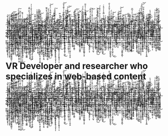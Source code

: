 _̶̢̥̝̬̦̖͚̞̓͊̃$_̴̨̜̮̪̙͆͆͂̃̉͐̏̈́͠͠_̷̢̢̛̼̬̱̗̘͎̫̲͎̼͈̗͋̒̍̈́̽͠_̷̨̱͈̬̾̆͑͌̒͊̏_̶̧̨̛̘̳̤̦̫̤̻̱̱̲͍́͒̇͛̍_̴̬̻̩̟̻̳͍̘̉̒̄͒̆̏̓̄͊̔̆̀͘͠_̸̮̗̪̀͑͊͑̒͊͐͗͆̋͜_̷̛͙͎͚̳͖̦̼͓̗̦̘̏̉̈́̍͛͑̈͊̄͜_̷̡̢̳̻̯̰̳̝͔̩̏̒͜_̶̥̼̜̘̠͑̍̆̏̾̍̀ͅ_̸͈̒̓̾̈̔̄̉_̸̢͕̣̲̩̠̗̘̭̠͚̑̂̓̈́̒̇́́̈́̀̌̔͗̍̉_̶̡̣̺̬̣̗͈͓̥̥͎̿_̴̨̢͖̤̲̹̞̮̙͎͈̯̭̜͐͌͒̿̆̎͜_̶̨̛̪͈̖͋̿̓̋̊̎͛̄̓̒̕_̸̳͇̹̪̭͇͆̆̇̐̏͊͒̿̔̎͒͘_̶̧̧̝̯̜̼̫͚̗̥̜̬̥̼͕̻̍̂̍̀̈̒͂̽͘͝_̷̡̭͓̥͔̤͍̫̮͇̤̼̫̳̩̦͚̽_̴̨̼̣̘̠͕̫̫͈͖̠̋͘_̷̡̣̳͓̭̮̰̬͖͓͖̈́̎̐̄̄̊̑̾̍͐̐͌̅̚͜_̴̧̡̤͚̲̗̼͚͓̭̝̦̑̈̎͐͒̃̉̒̒͛͐̐_̷̧̦͖͎͎̯̌̍̑̈́̄͐̌̄̿́̂͗̈́̍̐͜͝_̷̤̥̱̪̠͇͚̒̉͆̑̔͒_̸̢̡̧̛̹̱͎̺̬̬̘̽͑̔͗̿́͌̇̕_̵̖͎̳̞̠̠̪̲͔̞̜͍̻̉͛͗̈́̀̎̿̅̃̅̉͠_̵̧̫̗͕͓͚̈́̓_̸̦͎̬̆̾̒̂́͊̿_̵̢̠̮͕̲̥͗_̴̧̥̼̲̪̌̃̌͋̀̓͒̿̇̓̔͌̉̐͂̕͝_̶̧͚̟̞̣̯͓̱̐̏̑̾̊́̈́̊͐̚͝_̶̰͖͊̏͗̏̎̆͆̿͗͊̐̈́͝͠_̴̡̭̤̥̘̟͎̙͍͋̃̾̓̾̂͘͜_̶̲̭͙̞͎̟̭̹͈̥̖͗_̸̫̮͝_̵̢̢̩̲̭͇̭̰̠̮͚̰͉̱̟̦̰̓͂̒̋͂͌̎̀̇̿̄̕͘̕͠͠_̴̡͔͍̠̯͎̟͙̟̬̳̅ͅͅͅ_̵̧̛̣̭͔͇̖̺͓̬̩̥̒̏̇̿̎͌͆͜_̵̠̭̜̦̹͖͉̰̫̪̥̥͍̠͕̤̈́͜_̴̜̤̟͍̄͛͆̌̈̃͒̃̔̑̊̇̅̓̈́̚_̴̭̏̔̐͒͒͑̽͘͘͘͠_̴̢̧̼͓̬̤͔͔̝̖͉̭̙̜́̇̂̈́̾̿̅̍̊̏͗̍͛͐͂͂ͅ_̵̨̨̧̢̦͙̭̬̫̘̠̣͖̦͚̏̎̋͜͝_̸̛̛͎̙̻͚͖͍͇̽͊̎͒͌̈́́͐̂̆͌͘̚͠_̴̧̥͓̱̦͔̺͙̫̈́̆͒̈́̃̔̀̍̾̑͘͘͝_̶̲̬̲̠͉̘̳̫̹͑́̀͜͜͝_̴̘̞̥̮̽̆͛̓_̶̡̹̲̲̥̥̯͒̔̍̇͂̅̀̂͊̽̄̒̂̕_̵̨̢̮̬̫̥̓͛̔̇̽̄̀͗̃̇̒̈̽͋̈́̕̚͜_̵͓̥̣̯͕̬̗̤͖̓͆͠_̵̨̛̜̯̾̌̅̑̈́̀̿̐̓̓̊̑̀͗͘͘_̴̘͓̖̒̅́̊̔͛̕_̷̨̡̛̩̣̰̼̼̮̭̳͍̅̍́̾͘͜͝_̶̨̜͓̳̣̲͙̫̠͈͐̈́̈́͐̋̄̇̅̽͑̓͋̄̉̀͋_̴̧̡̞̮̜̗̘͇̥̻͍̆͊̅̑̀͌̀̈́͗̈́_̷̛͚̤̟̺̜̹̯̊́̈́̂̔̋̆̑͝_̸̱̗̲̪̽_̸̧̼̫̬̻̱̼̹̥̣͓̮̳̤̯͊ͅͅ_̷̢̛̣̖͔̙͍̻͕̪̼̦̰͕̆́̎͌̈́̈́͑̏͘͝_̴̛͚̺͕͙̤͖̥̞̇̎̂͌̔̒͗͊͗̈́̇̌͝_̵̻̙͙̪̰̲̖͕͗͋̐̏̌̕͜͝_̵̩̮͈͑͜_̷̡̡̛͕̥͉̖̤̪͙̮̽̽̑͑_̴̡̳̖͈̻͔̜̼͔̗̰͚̝͈͈̩̒̽̽̐̿̄́͆_̷̫̄̈̓͐̌̌̂͘_̸̛̙̇͑̍̅̈́̾͐̊͗̉͆̅̕_̴̨̡̢͔͕̥̬̮͚͎̩̱̋͜͠_̵͔͔̅͐̈́̚͘͝͝_̵̢̡̠̘̹͖̘͙̮̭̮̹̗̪̈́͜_̸̨̩̞͇̯̬̰̣̥̙̳̤̤̓͂̋̆̏̒́̄̂̀͗̏̇͠_̸̧̣̪̺͇͓͇̜̺̮̪̮̳͑͆̉̀̿̿̽́͋̉̉͆̅͒͜͝͝_̶̩̆̍̈̆̊̄̎̈̈́̀̽͑̄̉̋̕_̶̡͕̮̣̹̦̭̹̟͖̀̒́͌́́ͅ_̶̨̢͎̤͛̉̿͘̚͠_̶̡̡̦̥̼̫̻̰͍͒̑͋̾͝_̴̢̢̛͍̟̰̫̭̲̭̘͚̤́͒̑́͒͗͐̈́́̾_̶̢̢̡͓̭͖̖̱̰̻̺̲̤͙̦̣̞̄͗_̷͇̖̭̹͎̇͌̅͛͋̆̅͛̒͗͝͝_̴̛̼͎͌̑̆̍̿̈́̿̓̆̽͗͘_̵̧̣͙̬̹̆̂̄̆̿̿̀͛͂͆͒͘_̸̦̗͇̗̻̮͈̫̅̇̇̑̀̆̇̄͛̉́͌̕̕͝ͅͅ_̵̢̥͙̖̣̤͇̩͎͎͉̙̦͎͕̌̄̂̋̽́̎̂̋͂̎͘͝͝_̸̡̳̺̪͙͊͆̄̾̅̀̽̒̄̊͛͊̽̚͠_̶̡̨̛̻̫̮͚͓̦͇̞̮̦̈̔̔͆́̆͌͒̑̊͂͐̚͘ͅ_̶̢̭͍̞̾̍̽̌̏̋̔̐͌̇͆̚͘͠͝_̴̡̡̹͓̙̲͎͔͚̗̺̣̜̰́̅͒̌̕_̴̡̬̜̤̞̞̪̦̎̑͜ͅ_̸̨̨̦̞̹͔͈̬̺̭͖̘̙͎͕̗̝̈̅̆̈́̓̎̈͝_̸̨̧͇͇͕͓̳͖̘͊̀̑͗̾͐̋̚͠͝_̴̧̧̡͙̯̲̪̩̼͈͚̇̀͑̔̈̂͐̃̕͝_̷̛͙̭̤̝̮̲̈̆͌́̆͠_̷̢̡͉̜͕̣͔̪͎͉͎̤̀̾̃̔͛̄̃̓͑̇̕̚͜_̶̡̡̡̹̝͖̗̣͇͉͉̮̝̳̏̾̿̐̇̋̎͋̅̏̈̈́́̏̅̿̐_̷̧̖̯̹̱͍̝̜̗̙̭͉̟̭̬͈́͑̓̅͜_̷̢̧̡̮͕̟̤̭̬̱̞̠̗̣̱̺̇̄͗̀̑̽ͅ_̵̻͚͈͎͇͈͌̓̓̈͂̚͠_̶̨̛͕̪͈̪̘̫̜̥̫̝̖̘̍̈́́̂͒̓̈́̋͂̌̐͗̊͜͝_̶̛̛̥͖̭͙̦͓̩̙̣̞̳̈́͛̃̿̈́̔̏͂͋̑̾̀́͐_̸̯̞̩̯͓͎̦͕͇̣͉̱͒̑̆̾́̋̔̇̂͑̚ͅͅ_̷̢̯͓̹̣̞̜̫͓̤̅͆_̷̧̛̟͎̙̭̞̰͚͖͎̫̘̤̹̌͆̇̒͜_̸̛̤̈́̂͒͊̂̏̾̀̃̎̉́̃̓͘̕_̵̛̳̺̱̘̟̝̈́͆̾͊̎̄̓̕͜_̶̨̨̛͚̭̻̳͇̤̘̰̦̱̬͋̏̃̑͐̉͂͘͜͠͝_̷̛̣̏̂͐̈́͛͊͑̑̅́͘͜͝͝_̶̰̝̪̉_̷̙̈́͛́̽͐̄͋_̵̧̩̻͍͗̐̈́̽̐͒_̵̧̦̞̳̼̫͙̹̞̘̍̂̄͠_̵̛͍̗͕̥̊̎̈́̉͐͋̕̚͜͝͠͝_̷̡̧̥͖͚͉̘͖̻͓͈̜̺̗͉̃͛̀́͋̐̊̊̉͊͆͆͛̕ͅ_̴̹̈́͌̌̃̅̌̈́́͒̉̓͛͘͝͝_̵̛̲͔͈̏͊̎͂̐̀̂̑͑̆̓͝͝_̴̰͗͑͗̾̃̾̏̄̀͂̕͠_̶̢̡͎̦̯̼͕͓͍̠͙̹̠̬̦̫͑̈́̅̋͛́͌ͅ_̷̤͈̇̋̓͗̓̏̀͒͐̈̎̍̅͌̓̚_̵͚̯̦̻̙̟̣͎̟̲͎͓̳̩͇̔͐̈́͆̎̋̈́͋̄̔̾̑͘͜_̷̧̖̝͚̎̄̈́̅͊́̀̽̊̉̀̎͌̋͝͝_̶̞̰̯́̾͐͋͆̄̈̐͋́_̸̨̛̜̞͈̹͍̜̤̊͌̂̆̈́̌̉̌͛̒̾̈̋͘ͅ_̷̨̡͕͖̯̤̣͔̻̯̫̺̫̳̎̾͑̾̀̐͠_̸̜͔̖͔͇̄͂̏͋̈̆̂̎̈́̍͑̅͆̓̽͘͝ͅ_̴̧̪̟̠̦̞̤̺̳̱̮̲̟͍̻̽́̈́͆ͅ_̶̢͍̭͔̻͙̪̈́̒̐̎_̵̜̺͉̘̣̯̝͈̘̲̩̌̉̌̚_̴̡̨̮̦̰̩̲̤̦͉̒̌́̈́_̵̨̡̧̰̠͓̰̻̰̙͚̭̓͜_̷̜̊̈͑̓͑̓͗͑̀̇̃͒́̈́̓͐͝_̷̭͙̹͔̗̮̺̺̼̞̞̘̺̮̲́̃̀͊͛̾_̸͉͕͛̔_̵̭̯͔͇̳̹͉̰̥͔͓̩̌̀̇̂̈͜͜ͅ_̸̡̭̯̠̝̞͈̜̐̓͐̅̈̑̓͋̚_̵͉̄̑̈̍_̶̛̱̭̋̑́͆͛̄̈̎̿͌̚_̵̗̰͂̀̅͆̔̍̀͗̕_̷͚̼̜̗̼͍̱̄̀͒͛̓͛̍́̑͗͝_̴̢̻̮̩̆͑̈́̔̈́̄͜_̷̨̧̛̪̹͇̗̖͓͓̼̙͚̱̟̲͚̞͒̾͒̏͋̓̒̓_̴̛̯̞̜̻͂̅͋̽̓̽͗͆̔͝_̴̜̥̳̻͚̞̣͕̖̓͋̀́̿̆͛͠ͅ_̸̨̧̦̤̪̆͋̐͠_̶̛̙͍̆͆̅́͗̄̄̈̋͆̓_̸̨͎̻̙̫̲̯͑̎̇̽̏̉̓̓͛̐͑͠_̸̢̧̛̙̩̮̺̠̫͈̭̥͕͓͈̌͌͜ͅ_̶̖̲̅͐̎́̀͘͠_̵̹̺̻̰͈̭͔̔̈́̌̑̋͋̽_̷̜͉̬͙̠̮͈̜̼͉̞̭̓̔̓̾̊̀͌̊̌̅̀͠_̶̛̰̪̥̼̲͎̲͆͋̃̓͛͗͛͗̀̀̍̈́ͅ_̵͕̝̹̯̙͔̯̗̟̭͕͚̝͒̋̈́̈́̆͆́̄͗̏́͐͝͝ͅ_̵̡̖̲̦͓̻̜̭̼̈́̄̋͛̉̀̿̇̐͒̀̀͠͝_̷̰̮͈̞̺̥̥̯̬̮̫̣̹͔͚̏̓̋ͅ_̶̧͓̜̺̣͇͙̬͚̻͋̈́͂̈́̅͌͌͒̂̃̃̅͘_̸̡̛̛̟̘̜̮̜̘̭͑̄͂̈̆_̴̧̰̙̫͍̩̲̘͓̟̌̏̒̎̓̾̅͆̂̀̂͝͠ͅ_̷̪̫͗̉̋̋͋̃͊̏́̇̾͝_̵̢̧̛̲̺̱̻͒̉͌̈͘͜͝͠ͅ_̷̛̲̪̜͈̣̳͒̄̒̀̓̓͛_̸̡̳̲̥̗͇̎̔̋̓͂̂_̵̢̲̰͉͕͈͉̖̜̲̻͕̃ͅ_̷̪̪̟̭̲̘͗̄̾̋̂̀͜͝_̸̧̝̝̤̘̥̲͚̗̘̬̦̀̊̈̾̊̂́̌͆͌̃̍̚͘̚̚͜_̷̛͖̈̓͆̌̄́̈͌͆_̶͎̗̹̊̆͂̆̇̂͛̍͆͌̊́̇̕͠͝͠_̷̧̡̨̛͎̮͉̗͉̋̍̍͋̒̉̃͜ͅ_̴͚̭̞̥̉_̶̭̫͚̼̝̤̻͚̭̝̪̻̱̫͍͍̉̐͠͝_̵̗̭̬̙͇̠̳͚̝̼͍̼̣̝̎͗̄̆̊̉͗̑̓͌_̴̢̟̅̋͛̊͗̆͗̍͆̏͐̆̉̕̕͝_̸̡̢͎̗̝̮̪̖̱̹̦̈́̇̿͛͗̔̈́͝_̵̰̾_̷̢̬̘̤͓̦͎͙̺͉͎͚̼͛̾͂̔̍̄̄̆̌̍͋͌̕̕̕͝͝_̸̢̧̤̥̪̎͜_̸̨̢̨̨̗͎̝̩̫̼͉͐͐͗͊̔͛͑͑͘͝_̷̛̗̩̲̹̖̘͔̮̟̺̫̿͒̈́̍̽́͋̒̆͊̂͐͌̓̃͝_̷̝̺̮͚̘͈̦̀̀̈́̆̊_̶̧̛͉̩͙̥̻̱̼̝̺̮̩̟̎̓͆͆͜ͅ_̵̢͇͖̺͔̍̓̾̅͠_̴̨̱͇̝͈̦̣̙̭̼͙̱̐͊͐̀̒́͛̕͘_̸̢̨̣̻͈̏͗̃̃̈́̂̕͝͝_̷̨̝̻̭͓͐̑̌̀̋̇͐̇͒̃̈͝͝͝_̸̖̼̩̠͆̃̀̍̈̽͌̈͝_̶̘̪̗͂̑̓̿̏̔̈́̀̏̄̓͑͘͝͠_̷̡̟̘͉̭̥̝͈̭͎̏̈́̇̂̔͐̉̓͌͂͜ͅ_̶̢̜͈̖͙̜̭̞̩̫͂̽͛͝_̸̨̟͈͈̝̟̞̪̖̠̈_̶̛̠̗̠̣̋̈́̓̏̓̔_̶͉͉̯̃_̸̨̛̟̫̱̻̦͇̮̪̜͍̰͕̎͒́́̑̇̆̐̋͗͂̚ͅ_̴͚̩͙̫̖̤̻̇̉͂̏̔̿̇́̄͊̕͜͠_̷̧̢̮̯͚͚̭̮͇͓͔͛̀̆̈́̽̒̄̽̀̿̈́̀̄̈́̎̚_̶̻̘̈́̊͠͠_̴̯̩̰͇̹̣͙̱̰̗̰͈͙̭͚̠̿̉̏̀ͅ_̵̙͌̌̒͑̽̊̒͊̃͑̽̅͛̏̃͜͠_̶̢̭̣̫̯͇̭̹̏̿́̄̓̚͠_̴̻̦̆́̆͊̈́̓̓̏̾̈́̈́͊̕_̷͎̲͚̝̗̼͕̅̌̿̔̑͋͊́̍̓̆͝_̸̘͈͈͝_̴͕͆̓͝_̸̜̭̣̬̩̗̿̂̓͗̋̉̍̄_̶̡̨̩̭͕͙͈̟͙̺̼̏̈́̊́̍͂̂͐͒̃̈́̕͠ͅ_̶̲͍̩̖̗̰̫̫̣̺̪̳͔̻͎̊͂͂̑̌͒̿̍̂̈́̇͘_̷̧͔̭̠̦̯͂͆͌̊̑͛̓͑͝_̶̲͉͎̗̮̪̰̦̍̉̃̉̓͊͂͗̈́̊̓̆́͗̒̓̕_̷̨͎̘̟͖̜̫̦̱̑̈́̆̀̈͒̉̍̃̿͋̄̕̕͜͜͜͠_̷̨̙̺͐_̶̛̖̭̻͇̦̅_̴̝͉̤̭̀̃̀̈́́̾͐́͠_̴̢̧̰̖͙̥͇͙̻͓̱͉̲̾́͌͆̑̽̚͠ͅ_̷̙̗̞̖̬̓͂͑̊̔̕_̷̨͙̦̦̘͇̤̲̩̲͚̺̣̪̲̾͜_̵̛̭͇͍̮̘͍̮̭̞̆̔̌̀͒͗̒͑͜_̵̢̤̩̬̰̀̀͊̎̾̽͆̌̾́̃̎̋̎͘͜͜͝_̷̢̲̫͔̖̗͈̤̤̳̯̗̫̲̬͔̺̅̀͛̀̓̏͋͌͋̅̓_̴̨͉̠̔̊̎͜ͅ_̵̨̫̻̜̬̝͖͈͍̽͗̑̓͐̔̈́͗͒͆_̷̬̼͈̟̻͈̞̰̮͔̩̮̃͐͋̐̑̋̿͗̐͛̿͝͠ͅ_̷̨̨̛̙̎͒̒̃͊͒̕͠͝͝_̴͉̮̜͎͚́͊̓̊̔_̶̨̺̪̩̻̼͎͜͠͝͝͝_̸͔̦̮̜͐̈̈́͌͋͑̊̒̀͋̈́͒̈́̋̄͘͝_̶͔͕͍̩̈͒̑̇̅̈́̎_̴̭̜̾͑̒̐̽͐̓̎̇͑̎́͐̚͘_̸̖̗̫̼̘̊̈́̎͗̏̔̒̎̑͊̽͐̓̒͑̓͘_̷̢̢̢̲̫͓͕̲͈͕͙̼̳͇̾̌̾͑̿̄͜͜͝͠_̶̨̧͙͓̭̞̝͔̲͉̯̼̦͆̀̚_̵̨̗͔͕̣̹̱̼͓̲̌̓̈́̃̈́̄̌͂̋̃̑̿̂͑̊̿͘_̷̧̨̢̡̰̰̹̮̘̘̯̫͚̰̜̩͒̃̔̋̈́̽́͛̍̈́̕͜͠͝_̵̧̯͎̼̻͙͍͇̮̺̥̻̦͈̿̀̈́͂̈́_̵̖̯̩͕̺̳̘͂̎̆̋̀͋̑̽̃̑͌̕̚̕_̶̡̨̧̲̱̹̻̜̳̖̯͔͈̬͆̋̊ͅ_̴̰͂̎̃̃̾̐̆̿̋̀̄̅̔͒̓̚̚_̵̡͖̜̒̐̃̈́̾̑̈́̀͛͊̅̉_̷̧̨̛̫͙̙̖̟̬̤̯͕͇̹̭͙̌͊̾̒̕͝_̵̛͍̦̼͇̮̫̺̟̠̦̲̗̰͔͋̓́̌̂́̂̔͒͛̚͜͝_̸̢̨̢̧̢̯̖̤͙̞͙͍̹̜̋͊̀̽͐͐͑͂̌͂̕͜͜͝͝_̷̛͈̤̩̥̠̈́͆̉̇͛̊̾̔́̒̈̈́͘͠͝_̴̻̩͚̻̱̇̏̇͊͂͛̕͝_̸̳̟̟͚̰̇̀̈́̄͑̂_̷̢̨̣̺̫̹̳̦̯̬͚͎͑̓̽̂͋̆̔͜͝_̵̧̭̟̤͎̩̦̖̦̳̻̼̗̬͈̫̬̔̆̽͊͋̎̊̓̓͠͝_̶̢̨̱͕̱͇͉͍͚̪̞͙̪͈̣̋́̔͐̅̉_̵̛̬̩̱̳̣̈́́͋̊̉͒͂ͅ_̷̧̧̙̣̻̞͈͕̼̘͓̭͙̬̟̦̇̒̃͗̂̆̄̄́̽̚ͅ_̴̡̡̡̛͔̦͈̟̲̥̓̀̎͐͒̇̈̓͘͠_̷̗̜̮̻̞̬̹̘̝̩͈̿̔̈̐̊_̵̡̨̠͍̼̱̤͕͕̜͚̩̇̆͛͛̃̅͋̓̓̆̈́͌̄̕_̴̧̱̻̙̤̞̥̻̘̞̲̺͙͉̔͂͒̅͐̈́̀̋̾̏̕͜͝ͅ_̶̳̐͑͊̂̀̿̀̈̊̓̓͂͐̾͑͋͝_̵̡̡̪̭̥̦̘͇͕͉̓̑̂͆̐̾̆̂͆̆̚͝͝_̷̧͇̤̞̦̓̈́̔̊̌̅̋͘_̴̨̡̧͓̰̺͓̯͎̻̗̱͈̣͕̰͂̓̌̀̐̆̎̈́͛͂̇̃̋͑͘_̸̨͚͍̣̗̦͇̻͚̞͔̈́̍͋̏̽͘͜_̵̧͖͍̜͎͇̪̲̩̯͙͇̞͉̰͚̳̒̈́́̈́̔̏̅̊̏̊͂̆́̒̕͘_̸̢͍͙̤̯̠̻͉͎̫͉͇̹̊̓͑͛͜_̶̧̢̢̢̝̤͚͈̤̳̝̗̓́_̴̨͓̱͖̜̝̈́̏͛̀̃̅͊̉̾̆̾̒̂̚̚_̵̣͇͈̜̱̝͙͎͚̻̞͎̀͛͌̆͑̍̀͆̿̏̅͂̚_̵̝̻̑̂͘͝_̴̦͍́̓̀̇͌_̸̢̛͚͈̯̜̺̓̉̇́̀̍͒͋̽̿͂̈́_̴̧͕̦͉͈͎̗̜̝̳̱̎͗̓͜ͅ_̸̲̘͛̍_̶̧͍͙͔̙͈̟̻͉̘͔̣̻̐̓_̸̧̨̘̯̲͉͚̝͉̥̬͎̞̳̰̐͂̍̑́͘͜_̸̛̦͚̱̥̬_̵̢̢̡̡͎͈̬̯̫͚̘̥̤͚̳͌̐ͅ_̷̥̹̝̿͒͆̈̅̃̓́̒͐̉̓̒̚͜͝_̷̨͓̭̝̖͍̬̘̼̺͕͙̹̞̒͊̇̔̈́̔̋͋͌̈́̈̿͌͝͝͠ͅͅ_̵̗̭͔̜̣̗͛̂̎̓̂̋̑̈̒́͜_̷̢̮͉̞̱̙̼͔͊_̷͔̮̱̠̦̯̖̩͑͊̽̄̆̂̔͘͜_̴̹̝̓̀͝͠_̷̨̨̛̛̩̮͕͎̫̝̱̖͚̝̗̣̺̲͊̒̈́̋̌̀͋͆͒͑͜͝_̷̛̫̄̔̈͗͑̕_̵̛̛̳̯̫̜̦̱̦̻̭̠̩͔̣̌̊̽͗͒̅̚̕͠_̷̡̢̳͎̭͉͙̦̩̺̟̞̹̝̼͔͍͛͆́̌͐̉_̴̢̛̛̛͈̣̙͖̗̓̈́̑͂̏̌̐̽͊̚_̵̧̖̗̣̳̙̝͇̯̈̋̀͛̕_̸̩̍̐̊͊͐̐̀̊̉͗̈́̎̑̅̓̿̀͜_̵͈̩̖̥͌́̒͊̈_̷̲̲͚̠͓̤̥̣̪͓͇̼͗͐̏̑́̆̔͝_̸͍̺̻̲̥̈́̀͒̋̊̏_̵̢̨̼̪͈̩̳̭̲͈̲̼͇̟̤͓͈̎̓̉͂̈́͌͗͝_̸̡̝͂̽͂_̵̛͕̣̉͊̔̒̍̂͂̐͗̌͑̔̉͘_̷̘̪͕͕̞̭̥͍̙͕͙̿̋̑̀̈́̀̎́͐̎͊̇̈́̆͝_̶̳͕̉́̈̚_̴̙͚̖̟̮̫̼̙͉̠̺̘̒̾_̷̢̛̭͕͙̳͖͙̜̂͌̿̐̂̐̿̃̓̎̉̑͊͗́_̴̛̩̻̯̗̘̼̲͚̯̩̯̲͙̣̐̍̐͑́̐̊̎̆́̎͗͜_̸̡̮̘̠͓̩̮̦̪̺̱͛͆͊̈́̎̽̊͆͛͌̐̚̕͜ͅ_̸̧̧͙̗̪̞̻̳̼̩͐͐͌͐͋͑_̷̧͕͈̯̳̠̼̮͖͍̼͚̭̐̊̐́̊̓̆͌̔͘͜͝_̴̡̝̼̯̗̖͛̎͆̔̈́̄̏̒̓̔̀̚_̵̡̯͉̤̞̮̤̟͋̃͊̂̈́̒̾ͅ_̷̯͚̞̥̪̘̻̟̥̉̄̕_̵̨͚̪̺̜̲͇͓̤̜̺̼͖͈̬͚̅̃ͅ_̷̢̨̧͔͉͉͙̫̟͉̲̟̞̦̽̑̈̐͐̋̏̇́̊͑͑̑͜͜͝͠_̴̨͍͉̼͉͒͐̔͋̃͗̓̂́͑͆͘͜͝͝_̷̢̛̻̬̣̀͊͌̀͗̾ͅ_̵̨̝͍͈̝̫̿͐̄̚ͅ_̵̼̳̟̰̒̏_̷̢͚̲̞̼̘̦̜̖̮̭̻̭̮̗̻͎͛̄́͐̾̊͂͆̈́̇͆̓_̶͎̮̝͚͍̖̳̯͎̉̂̌̍̊͠_̷̭̺̜̱͉̼̦̝͍̩̀͆͌̈́ͅ_̷̨͉̦̣̣̳̘̯͉̠̏̅̑̀̏͘̕͜_̸̘͇̠̻̱͎̝̙̂͂̊͊̿͆̀̀̾̊̓͜ͅ_̸̧̢̧̯̮̥̗͕̺̳͍̅̎͌̅̿̒_̷̨̭̞̗͍̱̫͇̀̒͋̀̕͝_̷͕̎͑_̸̰̞̠̣͓̼̥̦͓͔̻̋̂̓̏̈́̃̀̌͜͜͝_̵̮̩͕̥̼̭̙̬̗̙̜̻͑̂̄̉͂́̏͗͑̽͑͘ͅ_̶̞̟̥͎̗͕̪̪̲̫̯̹̯͕͓̊͆̕͠͠_̶̨̞̪̰͖͔͚̯͓̞̻̐͌_̸̛̠͓͈͂͆̇̈̇̇̆̈́_̷̧̥̹͉̺͎̱̟̦̗̘̙̖̟̘̻̃͒́̇̊͠_̵̧̡͕̭̤̫̟͍̱̣̮̣̜̈́̽̑̆̽̽̋̀͆͐̐̅̇̀͂͝_̷̱̻͇͊͜_̶̢̛̼̲̫̠̼̳̠͕̔́̇͆͆̈̆̊̽̉͊̔͆̊͐͊ͅ_̶̻̒̽͒_̶̨͔̑̔̽̀͑̑̅̉̍͠͝_̵̡̧̨̖͉̫͇̇̆̈̽̀̕̚͜ͅ_̵̨̟̪̲͍̮̪͚̬̱̓̎̏͗̓̎̇̏̿͊͠_̵̡̜͚̱͍́̃̃̿͘̚_̸̨͕̹͍̪̟̙̘͚̙̀̕ͅ_̶̧̢̛̺̮̹̹̲̳͚̮̳͖̺̠̱͆̎̓̌͋̅̽̃͌̏̑̚_̷̧̖̳̲͔͖̪̬̂̎͛͆̿͂̀̿͘̕͝_̷̝̑̓̌̍̑͐͆̄̍̓͂̅͠͝_̸̢̳̦̮͔̗̖͚͂̑͊́̚͜ͅ_̸̧͈̯̜̺̩̳̺͍̰̦̮͚̩͕͇͋͛̇̾̈́̽̚_̶̨̡̡̛̛̺̣͓̯͎̦̲̞̤̙͓͔̼͍̀̉̽̊̉̿͆͝_̸̡̰͓͔̰̬͓̘̘̞̰̹̹̠̭̊̉͋̅̐̏̉͜͠_̶̫͎̊̏̐̌̓_̴̱̯̻̂̎̊̑͌̋̾̄̊̿̿̄́̓͠_̵̪̳̖̊̏́̈́̈́͝͝_̶̡̨̡̝͓̪̖̤̯̼͔̳̌̿͗̚͜͠ͅ_̴̧̝̦̙̻͙̖̥͕̫̥̰̬͂̿͗͋̈̒͗͂͝_̷̰̰͕̫͓̍̌͛̒̌̒̊͑_̸̡̦̔͒̋̎̌̊͗̔̿͆͊̀͘̕̚͝͝_̸̻͙͍̟̰͍̈͊̓̒̊̈̆̉̍͘͜͝͠ͅ_̴̨̢̱͎͇̳̩̫͓̮̤͔̬̙̞̗̳͆̏̈͠_̷͇͕̰͙̲̜̱͙̏͛̿̂̄̈́̽̈́̅_̸̨̛̩͓̟͙̘͚̺͚̥̞̭̮̄̍͛̊̚͘_̸̛͈̺͙̼̖̭̰͎͖̔̃͒͐͜_̴̨̛̲͇̩̳̖̬̝̞̘̖͕͖̑̉͐̓̀̉̕͘ͅ_̵̡̙̥͚̪͙͓̭͙̪͆̀͐̽͆͜_̸̡͖͍̳̟̯̠͐̒͠_̵̛̟̳̏͂̾́̋̀_̵̢͓͙͇̗̭̹͈̣̭͍̖̭̞͓͓̌̓ͅ_̷̳̈́͌̉̌͜͝_̴̛͙̬̻̰͎̤̮͔̙̬̰̰̝̞̣̦͙̈́̈́͛̈́̉̂̐̇̅͗͒̾͐̉͘̕
# VR Developer and researcher who specializes in web-based content
_̶̢̥̝̬̦̖͚̞̓͊̃$_̴̨̜̮̪̙͆͆͂̃̉͐̏̈́͠͠_̷̢̢̛̼̬̱̗̘͎̫̲͎̼͈̗͋̒̍̈́̽͠_̷̨̱͈̬̾̆͑͌̒͊̏_̶̧̨̛̘̳̤̦̫̤̻̱̱̲͍́͒̇͛̍_̴̬̻̩̟̻̳͍̘̉̒̄͒̆̏̓̄͊̔̆̀͘͠_̸̮̗̪̀͑͊͑̒͊͐͗͆̋͜_̷̛͙͎͚̳͖̦̼͓̗̦̘̏̉̈́̍͛͑̈͊̄͜_̷̡̢̳̻̯̰̳̝͔̩̏̒͜_̶̥̼̜̘̠͑̍̆̏̾̍̀ͅ_̸͈̒̓̾̈̔̄̉_̸̢͕̣̲̩̠̗̘̭̠͚̑̂̓̈́̒̇́́̈́̀̌̔͗̍̉_̶̡̣̺̬̣̗͈͓̥̥͎̿_̴̨̢͖̤̲̹̞̮̙͎͈̯̭̜͐͌͒̿̆̎͜_̶̨̛̪͈̖͋̿̓̋̊̎͛̄̓̒̕_̸̳͇̹̪̭͇͆̆̇̐̏͊͒̿̔̎͒͘_̶̧̧̝̯̜̼̫͚̗̥̜̬̥̼͕̻̍̂̍̀̈̒͂̽͘͝_̷̡̭͓̥͔̤͍̫̮͇̤̼̫̳̩̦͚̽_̴̨̼̣̘̠͕̫̫͈͖̠̋͘_̷̡̣̳͓̭̮̰̬͖͓͖̈́̎̐̄̄̊̑̾̍͐̐͌̅̚͜_̴̧̡̤͚̲̗̼͚͓̭̝̦̑̈̎͐͒̃̉̒̒͛͐̐_̷̧̦͖͎͎̯̌̍̑̈́̄͐̌̄̿́̂͗̈́̍̐͜͝_̷̤̥̱̪̠͇͚̒̉͆̑̔͒_̸̢̡̧̛̹̱͎̺̬̬̘̽͑̔͗̿́͌̇̕_̵̖͎̳̞̠̠̪̲͔̞̜͍̻̉͛͗̈́̀̎̿̅̃̅̉͠_̵̧̫̗͕͓͚̈́̓_̸̦͎̬̆̾̒̂́͊̿_̵̢̠̮͕̲̥͗_̴̧̥̼̲̪̌̃̌͋̀̓͒̿̇̓̔͌̉̐͂̕͝_̶̧͚̟̞̣̯͓̱̐̏̑̾̊́̈́̊͐̚͝_̶̰͖͊̏͗̏̎̆͆̿͗͊̐̈́͝͠_̴̡̭̤̥̘̟͎̙͍͋̃̾̓̾̂͘͜_̶̲̭͙̞͎̟̭̹͈̥̖͗_̸̫̮͝_̵̢̢̩̲̭͇̭̰̠̮͚̰͉̱̟̦̰̓͂̒̋͂͌̎̀̇̿̄̕͘̕͠͠_̴̡͔͍̠̯͎̟͙̟̬̳̅ͅͅͅ_̵̧̛̣̭͔͇̖̺͓̬̩̥̒̏̇̿̎͌͆͜_̵̠̭̜̦̹͖͉̰̫̪̥̥͍̠͕̤̈́͜_̴̜̤̟͍̄͛͆̌̈̃͒̃̔̑̊̇̅̓̈́̚_̴̭̏̔̐͒͒͑̽͘͘͘͠_̴̢̧̼͓̬̤͔͔̝̖͉̭̙̜́̇̂̈́̾̿̅̍̊̏͗̍͛͐͂͂ͅ_̵̨̨̧̢̦͙̭̬̫̘̠̣͖̦͚̏̎̋͜͝_̸̛̛͎̙̻͚͖͍͇̽͊̎͒͌̈́́͐̂̆͌͘̚͠_̴̧̥͓̱̦͔̺͙̫̈́̆͒̈́̃̔̀̍̾̑͘͘͝_̶̲̬̲̠͉̘̳̫̹͑́̀͜͜͝_̴̘̞̥̮̽̆͛̓_̶̡̹̲̲̥̥̯͒̔̍̇͂̅̀̂͊̽̄̒̂̕_̵̨̢̮̬̫̥̓͛̔̇̽̄̀͗̃̇̒̈̽͋̈́̕̚͜_̵͓̥̣̯͕̬̗̤͖̓͆͠_̵̨̛̜̯̾̌̅̑̈́̀̿̐̓̓̊̑̀͗͘͘_̴̘͓̖̒̅́̊̔͛̕_̷̨̡̛̩̣̰̼̼̮̭̳͍̅̍́̾͘͜͝_̶̨̜͓̳̣̲͙̫̠͈͐̈́̈́͐̋̄̇̅̽͑̓͋̄̉̀͋_̴̧̡̞̮̜̗̘͇̥̻͍̆͊̅̑̀͌̀̈́͗̈́_̷̛͚̤̟̺̜̹̯̊́̈́̂̔̋̆̑͝_̸̱̗̲̪̽_̸̧̼̫̬̻̱̼̹̥̣͓̮̳̤̯͊ͅͅ_̷̢̛̣̖͔̙͍̻͕̪̼̦̰͕̆́̎͌̈́̈́͑̏͘͝_̴̛͚̺͕͙̤͖̥̞̇̎̂͌̔̒͗͊͗̈́̇̌͝_̵̻̙͙̪̰̲̖͕͗͋̐̏̌̕͜͝_̵̩̮͈͑͜_̷̡̡̛͕̥͉̖̤̪͙̮̽̽̑͑_̴̡̳̖͈̻͔̜̼͔̗̰͚̝͈͈̩̒̽̽̐̿̄́͆_̷̫̄̈̓͐̌̌̂͘_̸̛̙̇͑̍̅̈́̾͐̊͗̉͆̅̕_̴̨̡̢͔͕̥̬̮͚͎̩̱̋͜͠_̵͔͔̅͐̈́̚͘͝͝_̵̢̡̠̘̹͖̘͙̮̭̮̹̗̪̈́͜_̸̨̩̞͇̯̬̰̣̥̙̳̤̤̓͂̋̆̏̒́̄̂̀͗̏̇͠_̸̧̣̪̺͇͓͇̜̺̮̪̮̳͑͆̉̀̿̿̽́͋̉̉͆̅͒͜͝͝_̶̩̆̍̈̆̊̄̎̈̈́̀̽͑̄̉̋̕_̶̡͕̮̣̹̦̭̹̟͖̀̒́͌́́ͅ_̶̨̢͎̤͛̉̿͘̚͠_̶̡̡̦̥̼̫̻̰͍͒̑͋̾͝_̴̢̢̛͍̟̰̫̭̲̭̘͚̤́͒̑́͒͗͐̈́́̾_̶̢̢̡͓̭͖̖̱̰̻̺̲̤͙̦̣̞̄͗_̷͇̖̭̹͎̇͌̅͛͋̆̅͛̒͗͝͝_̴̛̼͎͌̑̆̍̿̈́̿̓̆̽͗͘_̵̧̣͙̬̹̆̂̄̆̿̿̀͛͂͆͒͘_̸̦̗͇̗̻̮͈̫̅̇̇̑̀̆̇̄͛̉́͌̕̕͝ͅͅ_̵̢̥͙̖̣̤͇̩͎͎͉̙̦͎͕̌̄̂̋̽́̎̂̋͂̎͘͝͝_̸̡̳̺̪͙͊͆̄̾̅̀̽̒̄̊͛͊̽̚͠_̶̡̨̛̻̫̮͚͓̦͇̞̮̦̈̔̔͆́̆͌͒̑̊͂͐̚͘ͅ_̶̢̭͍̞̾̍̽̌̏̋̔̐͌̇͆̚͘͠͝_̴̡̡̹͓̙̲͎͔͚̗̺̣̜̰́̅͒̌̕_̴̡̬̜̤̞̞̪̦̎̑͜ͅ_̸̨̨̦̞̹͔͈̬̺̭͖̘̙͎͕̗̝̈̅̆̈́̓̎̈͝_̸̨̧͇͇͕͓̳͖̘͊̀̑͗̾͐̋̚͠͝_̴̧̧̡͙̯̲̪̩̼͈͚̇̀͑̔̈̂͐̃̕͝_̷̛͙̭̤̝̮̲̈̆͌́̆͠_̷̢̡͉̜͕̣͔̪͎͉͎̤̀̾̃̔͛̄̃̓͑̇̕̚͜_̶̡̡̡̹̝͖̗̣͇͉͉̮̝̳̏̾̿̐̇̋̎͋̅̏̈̈́́̏̅̿̐_̷̧̖̯̹̱͍̝̜̗̙̭͉̟̭̬͈́͑̓̅͜_̷̢̧̡̮͕̟̤̭̬̱̞̠̗̣̱̺̇̄͗̀̑̽ͅ_̵̻͚͈͎͇͈͌̓̓̈͂̚͠_̶̨̛͕̪͈̪̘̫̜̥̫̝̖̘̍̈́́̂͒̓̈́̋͂̌̐͗̊͜͝_̶̛̛̥͖̭͙̦͓̩̙̣̞̳̈́͛̃̿̈́̔̏͂͋̑̾̀́͐_̸̯̞̩̯͓͎̦͕͇̣͉̱͒̑̆̾́̋̔̇̂͑̚ͅͅ_̷̢̯͓̹̣̞̜̫͓̤̅͆_̷̧̛̟͎̙̭̞̰͚͖͎̫̘̤̹̌͆̇̒͜_̸̛̤̈́̂͒͊̂̏̾̀̃̎̉́̃̓͘̕_̵̛̳̺̱̘̟̝̈́͆̾͊̎̄̓̕͜_̶̨̨̛͚̭̻̳͇̤̘̰̦̱̬͋̏̃̑͐̉͂͘͜͠͝_̷̛̣̏̂͐̈́͛͊͑̑̅́͘͜͝͝_̶̰̝̪̉_̷̙̈́͛́̽͐̄͋_̵̧̩̻͍͗̐̈́̽̐͒_̵̧̦̞̳̼̫͙̹̞̘̍̂̄͠_̵̛͍̗͕̥̊̎̈́̉͐͋̕̚͜͝͠͝_̷̡̧̥͖͚͉̘͖̻͓͈̜̺̗͉̃͛̀́͋̐̊̊̉͊͆͆͛̕ͅ_̴̹̈́͌̌̃̅̌̈́́͒̉̓͛͘͝͝_̵̛̲͔͈̏͊̎͂̐̀̂̑͑̆̓͝͝_̴̰͗͑͗̾̃̾̏̄̀͂̕͠_̶̢̡͎̦̯̼͕͓͍̠͙̹̠̬̦̫͑̈́̅̋͛́͌ͅ_̷̤͈̇̋̓͗̓̏̀͒͐̈̎̍̅͌̓̚_̵͚̯̦̻̙̟̣͎̟̲͎͓̳̩͇̔͐̈́͆̎̋̈́͋̄̔̾̑͘͜_̷̧̖̝͚̎̄̈́̅͊́̀̽̊̉̀̎͌̋͝͝_̶̞̰̯́̾͐͋͆̄̈̐͋́_̸̨̛̜̞͈̹͍̜̤̊͌̂̆̈́̌̉̌͛̒̾̈̋͘ͅ_̷̨̡͕͖̯̤̣͔̻̯̫̺̫̳̎̾͑̾̀̐͠_̸̜͔̖͔͇̄͂̏͋̈̆̂̎̈́̍͑̅͆̓̽͘͝ͅ_̴̧̪̟̠̦̞̤̺̳̱̮̲̟͍̻̽́̈́͆ͅ_̶̢͍̭͔̻͙̪̈́̒̐̎_̵̜̺͉̘̣̯̝͈̘̲̩̌̉̌̚_̴̡̨̮̦̰̩̲̤̦͉̒̌́̈́_̵̨̡̧̰̠͓̰̻̰̙͚̭̓͜_̷̜̊̈͑̓͑̓͗͑̀̇̃͒́̈́̓͐͝_̷̭͙̹͔̗̮̺̺̼̞̞̘̺̮̲́̃̀͊͛̾_̸͉͕͛̔_̵̭̯͔͇̳̹͉̰̥͔͓̩̌̀̇̂̈͜͜ͅ_̸̡̭̯̠̝̞͈̜̐̓͐̅̈̑̓͋̚_̵͉̄̑̈̍_̶̛̱̭̋̑́͆͛̄̈̎̿͌̚_̵̗̰͂̀̅͆̔̍̀͗̕_̷͚̼̜̗̼͍̱̄̀͒͛̓͛̍́̑͗͝_̴̢̻̮̩̆͑̈́̔̈́̄͜_̷̨̧̛̪̹͇̗̖͓͓̼̙͚̱̟̲͚̞͒̾͒̏͋̓̒̓_̴̛̯̞̜̻͂̅͋̽̓̽͗͆̔͝_̴̜̥̳̻͚̞̣͕̖̓͋̀́̿̆͛͠ͅ_̸̨̧̦̤̪̆͋̐͠_̶̛̙͍̆͆̅́͗̄̄̈̋͆̓_̸̨͎̻̙̫̲̯͑̎̇̽̏̉̓̓͛̐͑͠_̸̢̧̛̙̩̮̺̠̫͈̭̥͕͓͈̌͌͜ͅ_̶̖̲̅͐̎́̀͘͠_̵̹̺̻̰͈̭͔̔̈́̌̑̋͋̽_̷̜͉̬͙̠̮͈̜̼͉̞̭̓̔̓̾̊̀͌̊̌̅̀͠_̶̛̰̪̥̼̲͎̲͆͋̃̓͛͗͛͗̀̀̍̈́ͅ_̵͕̝̹̯̙͔̯̗̟̭͕͚̝͒̋̈́̈́̆͆́̄͗̏́͐͝͝ͅ_̵̡̖̲̦͓̻̜̭̼̈́̄̋͛̉̀̿̇̐͒̀̀͠͝_̷̰̮͈̞̺̥̥̯̬̮̫̣̹͔͚̏̓̋ͅ_̶̧͓̜̺̣͇͙̬͚̻͋̈́͂̈́̅͌͌͒̂̃̃̅͘_̸̡̛̛̟̘̜̮̜̘̭͑̄͂̈̆_̴̧̰̙̫͍̩̲̘͓̟̌̏̒̎̓̾̅͆̂̀̂͝͠ͅ_̷̪̫͗̉̋̋͋̃͊̏́̇̾͝_̵̢̧̛̲̺̱̻͒̉͌̈͘͜͝͠ͅ_̷̛̲̪̜͈̣̳͒̄̒̀̓̓͛_̸̡̳̲̥̗͇̎̔̋̓͂̂_̵̢̲̰͉͕͈͉̖̜̲̻͕̃ͅ_̷̪̪̟̭̲̘͗̄̾̋̂̀͜͝_̸̧̝̝̤̘̥̲͚̗̘̬̦̀̊̈̾̊̂́̌͆͌̃̍̚͘̚̚͜_̷̛͖̈̓͆̌̄́̈͌͆_̶͎̗̹̊̆͂̆̇̂͛̍͆͌̊́̇̕͠͝͠_̷̧̡̨̛͎̮͉̗͉̋̍̍͋̒̉̃͜ͅ_̴͚̭̞̥̉_̶̭̫͚̼̝̤̻͚̭̝̪̻̱̫͍͍̉̐͠͝_̵̗̭̬̙͇̠̳͚̝̼͍̼̣̝̎͗̄̆̊̉͗̑̓͌_̴̢̟̅̋͛̊͗̆͗̍͆̏͐̆̉̕̕͝_̸̡̢͎̗̝̮̪̖̱̹̦̈́̇̿͛͗̔̈́͝_̵̰̾_̷̢̬̘̤͓̦͎͙̺͉͎͚̼͛̾͂̔̍̄̄̆̌̍͋͌̕̕̕͝͝_̸̢̧̤̥̪̎͜_̸̨̢̨̨̗͎̝̩̫̼͉͐͐͗͊̔͛͑͑͘͝_̷̛̗̩̲̹̖̘͔̮̟̺̫̿͒̈́̍̽́͋̒̆͊̂͐͌̓̃͝_̷̝̺̮͚̘͈̦̀̀̈́̆̊_̶̧̛͉̩͙̥̻̱̼̝̺̮̩̟̎̓͆͆͜ͅ_̵̢͇͖̺͔̍̓̾̅͠_̴̨̱͇̝͈̦̣̙̭̼͙̱̐͊͐̀̒́͛̕͘_̸̢̨̣̻͈̏͗̃̃̈́̂̕͝͝_̷̨̝̻̭͓͐̑̌̀̋̇͐̇͒̃̈͝͝͝_̸̖̼̩̠͆̃̀̍̈̽͌̈͝_̶̘̪̗͂̑̓̿̏̔̈́̀̏̄̓͑͘͝͠_̷̡̟̘͉̭̥̝͈̭͎̏̈́̇̂̔͐̉̓͌͂͜ͅ_̶̢̜͈̖͙̜̭̞̩̫͂̽͛͝_̸̨̟͈͈̝̟̞̪̖̠̈_̶̛̠̗̠̣̋̈́̓̏̓̔_̶͉͉̯̃_̸̨̛̟̫̱̻̦͇̮̪̜͍̰͕̎͒́́̑̇̆̐̋͗͂̚ͅ_̴͚̩͙̫̖̤̻̇̉͂̏̔̿̇́̄͊̕͜͠_̷̧̢̮̯͚͚̭̮͇͓͔͛̀̆̈́̽̒̄̽̀̿̈́̀̄̈́̎̚_̶̻̘̈́̊͠͠_̴̯̩̰͇̹̣͙̱̰̗̰͈͙̭͚̠̿̉̏̀ͅ_̵̙͌̌̒͑̽̊̒͊̃͑̽̅͛̏̃͜͠_̶̢̭̣̫̯͇̭̹̏̿́̄̓̚͠_̴̻̦̆́̆͊̈́̓̓̏̾̈́̈́͊̕_̷͎̲͚̝̗̼͕̅̌̿̔̑͋͊́̍̓̆͝_̸̘͈͈͝_̴͕͆̓͝_̸̜̭̣̬̩̗̿̂̓͗̋̉̍̄_̶̡̨̩̭͕͙͈̟͙̺̼̏̈́̊́̍͂̂͐͒̃̈́̕͠ͅ_̶̲͍̩̖̗̰̫̫̣̺̪̳͔̻͎̊͂͂̑̌͒̿̍̂̈́̇͘_̷̧͔̭̠̦̯͂͆͌̊̑͛̓͑͝_̶̲͉͎̗̮̪̰̦̍̉̃̉̓͊͂͗̈́̊̓̆́͗̒̓̕_̷̨͎̘̟͖̜̫̦̱̑̈́̆̀̈͒̉̍̃̿͋̄̕̕͜͜͜͠_̷̨̙̺͐_̶̛̖̭̻͇̦̅_̴̝͉̤̭̀̃̀̈́́̾͐́͠_̴̢̧̰̖͙̥͇͙̻͓̱͉̲̾́͌͆̑̽̚͠ͅ_̷̙̗̞̖̬̓͂͑̊̔̕_̷̨͙̦̦̘͇̤̲̩̲͚̺̣̪̲̾͜_̵̛̭͇͍̮̘͍̮̭̞̆̔̌̀͒͗̒͑͜_̵̢̤̩̬̰̀̀͊̎̾̽͆̌̾́̃̎̋̎͘͜͜͝_̷̢̲̫͔̖̗͈̤̤̳̯̗̫̲̬͔̺̅̀͛̀̓̏͋͌͋̅̓_̴̨͉̠̔̊̎͜ͅ_̵̨̫̻̜̬̝͖͈͍̽͗̑̓͐̔̈́͗͒͆_̷̬̼͈̟̻͈̞̰̮͔̩̮̃͐͋̐̑̋̿͗̐͛̿͝͠ͅ_̷̨̨̛̙̎͒̒̃͊͒̕͠͝͝_̴͉̮̜͎͚́͊̓̊̔_̶̨̺̪̩̻̼͎͜͠͝͝͝_̸͔̦̮̜͐̈̈́͌͋͑̊̒̀͋̈́͒̈́̋̄͘͝_̶͔͕͍̩̈͒̑̇̅̈́̎_̴̭̜̾͑̒̐̽͐̓̎̇͑̎́͐̚͘_̸̖̗̫̼̘̊̈́̎͗̏̔̒̎̑͊̽͐̓̒͑̓͘_̷̢̢̢̲̫͓͕̲͈͕͙̼̳͇̾̌̾͑̿̄͜͜͝͠_̶̨̧͙͓̭̞̝͔̲͉̯̼̦͆̀̚_̵̨̗͔͕̣̹̱̼͓̲̌̓̈́̃̈́̄̌͂̋̃̑̿̂͑̊̿͘_̷̧̨̢̡̰̰̹̮̘̘̯̫͚̰̜̩͒̃̔̋̈́̽́͛̍̈́̕͜͠͝_̵̧̯͎̼̻͙͍͇̮̺̥̻̦͈̿̀̈́͂̈́_̵̖̯̩͕̺̳̘͂̎̆̋̀͋̑̽̃̑͌̕̚̕_̶̡̨̧̲̱̹̻̜̳̖̯͔͈̬͆̋̊ͅ_̴̰͂̎̃̃̾̐̆̿̋̀̄̅̔͒̓̚̚_̵̡͖̜̒̐̃̈́̾̑̈́̀͛͊̅̉_̷̧̨̛̫͙̙̖̟̬̤̯͕͇̹̭͙̌͊̾̒̕͝_̵̛͍̦̼͇̮̫̺̟̠̦̲̗̰͔͋̓́̌̂́̂̔͒͛̚͜͝_̸̢̨̢̧̢̯̖̤͙̞͙͍̹̜̋͊̀̽͐͐͑͂̌͂̕͜͜͝͝_̷̛͈̤̩̥̠̈́͆̉̇͛̊̾̔́̒̈̈́͘͠͝_̴̻̩͚̻̱̇̏̇͊͂͛̕͝_̸̳̟̟͚̰̇̀̈́̄͑̂_̷̢̨̣̺̫̹̳̦̯̬͚͎͑̓̽̂͋̆̔͜͝_̵̧̭̟̤͎̩̦̖̦̳̻̼̗̬͈̫̬̔̆̽͊͋̎̊̓̓͠͝_̶̢̨̱͕̱͇͉͍͚̪̞͙̪͈̣̋́̔͐̅̉_̵̛̬̩̱̳̣̈́́͋̊̉͒͂ͅ_̷̧̧̙̣̻̞͈͕̼̘͓̭͙̬̟̦̇̒̃͗̂̆̄̄́̽̚ͅ_̴̡̡̡̛͔̦͈̟̲̥̓̀̎͐͒̇̈̓͘͠_̷̗̜̮̻̞̬̹̘̝̩͈̿̔̈̐̊_̵̡̨̠͍̼̱̤͕͕̜͚̩̇̆͛͛̃̅͋̓̓̆̈́͌̄̕_̴̧̱̻̙̤̞̥̻̘̞̲̺͙͉̔͂͒̅͐̈́̀̋̾̏̕͜͝ͅ_̶̳̐͑͊̂̀̿̀̈̊̓̓͂͐̾͑͋͝_̵̡̡̪̭̥̦̘͇͕͉̓̑̂͆̐̾̆̂͆̆̚͝͝_̷̧͇̤̞̦̓̈́̔̊̌̅̋͘_̴̨̡̧͓̰̺͓̯͎̻̗̱͈̣͕̰͂̓̌̀̐̆̎̈́͛͂̇̃̋͑͘_̸̨͚͍̣̗̦͇̻͚̞͔̈́̍͋̏̽͘͜_̵̧͖͍̜͎͇̪̲̩̯͙͇̞͉̰͚̳̒̈́́̈́̔̏̅̊̏̊͂̆́̒̕͘_̸̢͍͙̤̯̠̻͉͎̫͉͇̹̊̓͑͛͜_̶̧̢̢̢̝̤͚͈̤̳̝̗̓́_̴̨͓̱͖̜̝̈́̏͛̀̃̅͊̉̾̆̾̒̂̚̚_̵̣͇͈̜̱̝͙͎͚̻̞͎̀͛͌̆͑̍̀͆̿̏̅͂̚_̵̝̻̑̂͘͝_̴̦͍́̓̀̇͌_̸̢̛͚͈̯̜̺̓̉̇́̀̍͒͋̽̿͂̈́_̴̧͕̦͉͈͎̗̜̝̳̱̎͗̓͜ͅ_̸̲̘͛̍_̶̧͍͙͔̙͈̟̻͉̘͔̣̻̐̓_̸̧̨̘̯̲͉͚̝͉̥̬͎̞̳̰̐͂̍̑́͘͜_̸̛̦͚̱̥̬_̵̢̢̡̡͎͈̬̯̫͚̘̥̤͚̳͌̐ͅ_̷̥̹̝̿͒͆̈̅̃̓́̒͐̉̓̒̚͜͝_̷̨͓̭̝̖͍̬̘̼̺͕͙̹̞̒͊̇̔̈́̔̋͋͌̈́̈̿͌͝͝͠ͅͅ_̵̗̭͔̜̣̗͛̂̎̓̂̋̑̈̒́͜_̷̢̮͉̞̱̙̼͔͊_̷͔̮̱̠̦̯̖̩͑͊̽̄̆̂̔͘͜_̴̹̝̓̀͝͠_̷̨̨̛̛̩̮͕͎̫̝̱̖͚̝̗̣̺̲͊̒̈́̋̌̀͋͆͒͑͜͝_̷̛̫̄̔̈͗͑̕_̵̛̛̳̯̫̜̦̱̦̻̭̠̩͔̣̌̊̽͗͒̅̚̕͠_̷̡̢̳͎̭͉͙̦̩̺̟̞̹̝̼͔͍͛͆́̌͐̉_̴̢̛̛̛͈̣̙͖̗̓̈́̑͂̏̌̐̽͊̚_̵̧̖̗̣̳̙̝͇̯̈̋̀͛̕_̸̩̍̐̊͊͐̐̀̊̉͗̈́̎̑̅̓̿̀͜_̵͈̩̖̥͌́̒͊̈_̷̲̲͚̠͓̤̥̣̪͓͇̼͗͐̏̑́̆̔͝_̸͍̺̻̲̥̈́̀͒̋̊̏_̵̢̨̼̪͈̩̳̭̲͈̲̼͇̟̤͓͈̎̓̉͂̈́͌͗͝_̸̡̝͂̽͂_̵̛͕̣̉͊̔̒̍̂͂̐͗̌͑̔̉͘_̷̘̪͕͕̞̭̥͍̙͕͙̿̋̑̀̈́̀̎́͐̎͊̇̈́̆͝_̶̳͕̉́̈̚_̴̙͚̖̟̮̫̼̙͉̠̺̘̒̾_̷̢̛̭͕͙̳͖͙̜̂͌̿̐̂̐̿̃̓̎̉̑͊͗́_̴̛̩̻̯̗̘̼̲͚̯̩̯̲͙̣̐̍̐͑́̐̊̎̆́̎͗͜_̸̡̮̘̠͓̩̮̦̪̺̱͛͆͊̈́̎̽̊͆͛͌̐̚̕͜ͅ_̸̧̧͙̗̪̞̻̳̼̩͐͐͌͐͋͑_̷̧͕͈̯̳̠̼̮͖͍̼͚̭̐̊̐́̊̓̆͌̔͘͜͝_̴̡̝̼̯̗̖͛̎͆̔̈́̄̏̒̓̔̀̚_̵̡̯͉̤̞̮̤̟͋̃͊̂̈́̒̾ͅ_̷̯͚̞̥̪̘̻̟̥̉̄̕_̵̨͚̪̺̜̲͇͓̤̜̺̼͖͈̬͚̅̃ͅ_̷̢̨̧͔͉͉͙̫̟͉̲̟̞̦̽̑̈̐͐̋̏̇́̊͑͑̑͜͜͝͠_̴̨͍͉̼͉͒͐̔͋̃͗̓̂́͑͆͘͜͝͝_̷̢̛̻̬̣̀͊͌̀͗̾ͅ_̵̨̝͍͈̝̫̿͐̄̚ͅ_̵̼̳̟̰̒̏_̷̢͚̲̞̼̘̦̜̖̮̭̻̭̮̗̻͎͛̄́͐̾̊͂͆̈́̇͆̓_̶͎̮̝͚͍̖̳̯͎̉̂̌̍̊͠_̷̭̺̜̱͉̼̦̝͍̩̀͆͌̈́ͅ_̷̨͉̦̣̣̳̘̯͉̠̏̅̑̀̏͘̕͜_̸̘͇̠̻̱͎̝̙̂͂̊͊̿͆̀̀̾̊̓͜ͅ_̸̧̢̧̯̮̥̗͕̺̳͍̅̎͌̅̿̒_̷̨̭̞̗͍̱̫͇̀̒͋̀̕͝_̷͕̎͑_̸̰̞̠̣͓̼̥̦͓͔̻̋̂̓̏̈́̃̀̌͜͜͝_̵̮̩͕̥̼̭̙̬̗̙̜̻͑̂̄̉͂́̏͗͑̽͑͘ͅ_̶̞̟̥͎̗͕̪̪̲̫̯̹̯͕͓̊͆̕͠͠_̶̨̞̪̰͖͔͚̯͓̞̻̐͌_̸̛̠͓͈͂͆̇̈̇̇̆̈́_̷̧̥̹͉̺͎̱̟̦̗̘̙̖̟̘̻̃͒́̇̊͠_̵̧̡͕̭̤̫̟͍̱̣̮̣̜̈́̽̑̆̽̽̋̀͆͐̐̅̇̀͂͝_̷̱̻͇͊͜_̶̢̛̼̲̫̠̼̳̠͕̔́̇͆͆̈̆̊̽̉͊̔͆̊͐͊ͅ_̶̻̒̽͒_̶̨͔̑̔̽̀͑̑̅̉̍͠͝_̵̡̧̨̖͉̫͇̇̆̈̽̀̕̚͜ͅ_̵̨̟̪̲͍̮̪͚̬̱̓̎̏͗̓̎̇̏̿͊͠_̵̡̜͚̱͍́̃̃̿͘̚_̸̨͕̹͍̪̟̙̘͚̙̀̕ͅ_̶̧̢̛̺̮̹̹̲̳͚̮̳͖̺̠̱͆̎̓̌͋̅̽̃͌̏̑̚_̷̧̖̳̲͔͖̪̬̂̎͛͆̿͂̀̿͘̕͝_̷̝̑̓̌̍̑͐͆̄̍̓͂̅͠͝_̸̢̳̦̮͔̗̖͚͂̑͊́̚͜ͅ_̸̧͈̯̜̺̩̳̺͍̰̦̮͚̩͕͇͋͛̇̾̈́̽̚_̶̨̡̡̛̛̺̣͓̯͎̦̲̞̤̙͓͔̼͍̀̉̽̊̉̿͆͝_̸̡̰͓͔̰̬͓̘̘̞̰̹̹̠̭̊̉͋̅̐̏̉͜͠_̶̫͎̊̏̐̌̓_̴̱̯̻̂̎̊̑͌̋̾̄̊̿̿̄́̓͠_̵̪̳̖̊̏́̈́̈́͝͝_̶̡̨̡̝͓̪̖̤̯̼͔̳̌̿͗̚͜͠ͅ_̴̧̝̦̙̻͙̖̥͕̫̥̰̬͂̿͗͋̈̒͗͂͝_̷̰̰͕̫͓̍̌͛̒̌̒̊͑_̸̡̦̔͒̋̎̌̊͗̔̿͆͊̀͘̕̚͝͝_̸̻͙͍̟̰͍̈͊̓̒̊̈̆̉̍͘͜͝͠ͅ_̴̨̢̱͎͇̳̩̫͓̮̤͔̬̙̞̗̳͆̏̈͠_̷͇͕̰͙̲̜̱͙̏͛̿̂̄̈́̽̈́̅_̸̨̛̩͓̟͙̘͚̺͚̥̞̭̮̄̍͛̊̚͘_̸̛͈̺͙̼̖̭̰͎͖̔̃͒͐͜_̴̨̛̲͇̩̳̖̬̝̞̘̖͕͖̑̉͐̓̀̉̕͘ͅ_̵̡̙̥͚̪͙͓̭͙̪͆̀͐̽͆͜_̸̡͖͍̳̟̯̠͐̒͠_̵̛̟̳̏͂̾́̋̀_̵̢͓͙͇̗̭̹͈̣̭͍̖̭̞͓͓̌̓ͅ_̷̳̈́͌̉̌͜͝_̴̛͙̬̻̰͎̤̮͔̙̬̰̰̝̞̣̦͙̈́̈́͛̈́̉̂̐̇̅͗͒̾͐̉͘̕
